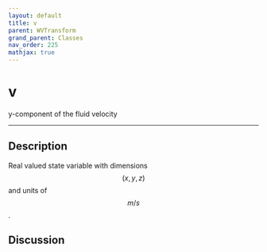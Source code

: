 ```yaml
---
layout: default
title: v
parent: WVTransform
grand_parent: Classes
nav_order: 225
mathjax: true
---
```


#  v

y-component of the fluid velocity


---

## Description
Real valued state variable with dimensions $$(x,y,z)$$ and units of $$m/s$$.

## Discussion


